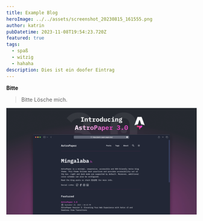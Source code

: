 ```yaml
---
title: Example Blog
heroImage: ../../assets/screenshot_20230815_161555.png
author: katrin
pubDatetime: 2023-11-08T19:54:23.720Z
featured: true
tags:
  - spaß
  - witzig
  - hahaha
description: Dies ist ein doofer Eintrag
---
```

**Bitte**

> Bitte Lösche mich.

![bsp](../../assets/images/AstroPaper-v3.png "bsp")